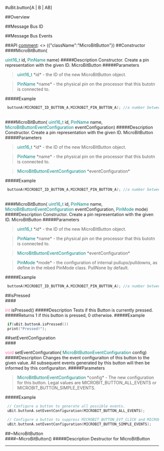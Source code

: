 #uBit.button[A | B | AB]

##Overview

##Message Bus ID

##Message Bus Events

##API
[comment]: <> ({"className":"MicroBitButton"})
##Constructor
<br/>
####MicroBitButton( <div style='color:#008080; display:inline-block'>uint16_t</div> id,  <div style='color:#008080; display:inline-block'>PinName</div> name)
#####Description
Constructor. Create a pin representation with the given ID.  MicroBitButton
#####Parameters

>  <div style='color:#008080; display:inline-block'>uint16_t</div> *id* - the ID of the new  MicroBitButton  object.

>  <div style='color:#008080; display:inline-block'>PinName</div> *name* - the physical pin on the processor that this butotn is connected to.
#####Example
```c++
 buttonA(MICROBIT_ID_BUTTON_A,MICROBIT_PIN_BUTTON_A); //a number between 0 and 200 inclusive

```
<br/>
####MicroBitButton( <div style='color:#008080; display:inline-block'>uint16_t</div> id,  <div style='color:#008080; display:inline-block'>PinName</div> name,  <div style='color:#008080; display:inline-block'>MicroBitButtonEventConfiguration</div> eventConfiguration)
#####Description
Constructor. Create a pin representation with the given ID.  MicroBitButton
#####Parameters

>  <div style='color:#008080; display:inline-block'>uint16_t</div> *id* - the ID of the new  MicroBitButton  object.

>  <div style='color:#008080; display:inline-block'>PinName</div> *name* - the physical pin on the processor that this butotn is connected to.

>  <div style='color:#008080; display:inline-block'>MicroBitButtonEventConfiguration</div> *eventConfiguration*
#####Example
```c++
 buttonA(MICROBIT_ID_BUTTON_A,MICROBIT_PIN_BUTTON_A); //a number between 0 and 200 inclusive

```
<br/>
####MicroBitButton( <div style='color:#008080; display:inline-block'>uint16_t</div> id,  <div style='color:#008080; display:inline-block'>PinName</div> name,  <div style='color:#008080; display:inline-block'>MicroBitButtonEventConfiguration</div> eventConfiguration,  <div style='color:#008080; display:inline-block'>PinMode</div> mode)
#####Description
Constructor. Create a pin representation with the given ID.  MicroBitButton
#####Parameters

>  <div style='color:#008080; display:inline-block'>uint16_t</div> *id* - the ID of the new  MicroBitButton  object.

>  <div style='color:#008080; display:inline-block'>PinName</div> *name* - the physical pin on the processor that this butotn is connected to.

>  <div style='color:#008080; display:inline-block'>MicroBitButtonEventConfiguration</div> *eventConfiguration*

>  <div style='color:#008080; display:inline-block'>PinMode</div> *mode* - the configuration of internal pullups/pulldowns, as define in the mbed PinMode class. PullNone by default.
#####Example
```c++
 buttonA(MICROBIT_ID_BUTTON_A,MICROBIT_PIN_BUTTON_A); //a number between 0 and 200 inclusive

```
##isPressed
<br/>
####<div style='color:#FF69B4; display:inline-block'>int</div> isPressed()
#####Description
Tests if this Button is currently pressed.
#####Returns
1 if this button is pressed, 0 otherwise.
#####Example
```c++
 if(uBit.buttonA.isPressed())
 print("Pressed!");

```
##setEventConfiguration
<br/>
####<div style='color:#FF69B4; display:inline-block'>void</div> setEventConfiguration( <div style='color:#008080; display:inline-block'>MicroBitButtonEventConfiguration</div> config)
#####Description
Changes the event configuraiton of this button to the given value. All subsequent events generated by this button will then be informed by this configuraiton.
#####Parameters

>  <div style='color:#008080; display:inline-block'>MicroBitButtonEventConfiguration</div> *config* - The new configuration for this button. Legal values are MICROBIT_BUTTON_ALL_EVENTS or MICROBIT_BUTTON_SIMPLE_EVENTS.
#####Example
```c++
 // Configure a button to generate all possible events.
 uBit.buttonA.setEventConfiguration(MICROBIT_BUTTON_ALL_EVENTS);

 // Configure a button to suppress MICROBIT_BUTTON_EVT_CLICK and MICROBIT_BUTTON_EVT_LONG_CLICK events.
 uBit.buttonA.setEventConfiguration(MICROBIT_BUTTON_SIMPLE_EVENTS);

```
##~MicroBitButton
<br/>
####~MicroBitButton()
#####Description
Destructor for  MicroBitButton
____
[comment]: <> ({"end":"MicroBitButton"})
